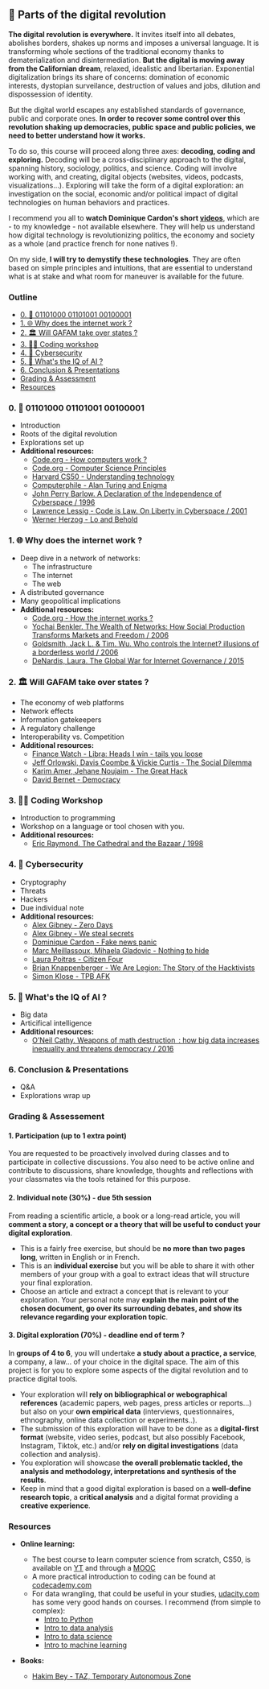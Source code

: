 ## 🦾 Parts of the digital revolution

**The digital revolution is everywhere.** It invites itself into all debates, abolishes borders, shakes up norms and imposes a universal language. It is transforming whole sections of the traditional economy thanks to dematerialization and disintermediation. **But the digital is moving away from the Californian dream**, relaxed, idealistic and libertarian. Exponential digitalization brings its share of concerns: domination of economic interests, dystopian surveilance, destruction of values and jobs, dilution and dispossession of identity.

But the digital world escapes any established standards of governance, public and corporate ones. **In order to recover some control over this revolution shaking up democracies, public space and public policies, we need to better understand how it works.**

To do so, this course will proceed along three axes: **decoding, coding and exploring.** Decoding will be a cross-disciplinary approach to the digital, spanning history, sociology, politics, and science. Coding will involve working with, and creating, digital objects (websites, videos, podcasts, visualizations...). Exploring will take the form of a digital exploration: an investigation on the social, economic and/or political impact of digital technologies on human behaviors and practices.

I recommend you all to **watch Dominique Cardon's short [videos](https://moodle.sciences-po.fr/course/view.php?id=6885)**, which are - to my knowledge - not available elsewhere. They will help us understand how digital technology is revolutionizing politics, the economy and society as a whole (and practice french for none natives !).

On my side, **I will try to demystify these technologies**. They are often based on simple principles and intuitions, that are essential to understand what is at stake and what room for maneuver is available for the future.

### Outline

  - [0. 🔌 01101000 01101001 00100001](#0--01101000-01101001-00100001)
  - [1. 🌐 Why does the internet work ?](#1--why-does-the-internet-work-)
  - [2. 🏛 Will GAFAM take over states ?](#2--will-gafam-take-over-states-)
  - [3. 🧑‍💻 Coding workshop](#3--coding-workshop)
  - [4. 🔐 Cybersecurity](#4--cybersecurity)
  - [5. 🤖 What's the IQ of AI ?](#5--whats-the-iq-of-ai-)
  - [6. Conclusion & Presentations](#6-conclusion--presentations)
  - [Grading & Assessment](#grading--assessement)
  - [Resources](#resources)

### 0. 🔌 01101000 01101001 00100001

  - Introduction
  - Roots of the digital revolution
  - Explorations set up
  - **Additional resources:**
    - [Code.org - How computers work ?](https://youtube.com/playlist?list=PLzdnOPI1iJNcsRwJhvksEo1tJqjIqWbN-)
    - [Code.org - Computer Science Principles](https://youtube.com/playlist?list=PLzdnOPI1iJNfV5ljCxR8BZWJRT_m_6CpB)
    - [Harvard CS50 - Understanding technology](https://youtube.com/playlist?list=PLhQjrBD2T382p8amnvUp1rws1p7n7gJ2p)
    - [Computerphile - Alan Turing and Enigma](https://youtube.com/playlist?list=PLzH6n4zXuckodsatCTEuxaygCHizMS0_I)
    - [John Perry Barlow. A Declaration of the Independence of Cyberspace / 1996](https://www.eff.org/fr/cyberspace-independence)
    - [Lawrence Lessig - Code is Law. On Liberty in Cyberspace / 2001](https://harvardmagazine.com/2000/01/code-is-law-html)
    - [Werner Herzog - Lo and Behold](https://youtu.be/Zc1tZ8JsZvg)

### 1. 🌐 Why does the internet work ?

  - Deep dive in a network of networks:
    - The infrastructure
    - The internet
    - The web
  - A distributed governance
  - Many geopolitical implications
  - **Additional resources:**
    - [Code.org - How the internet works ?](https://youtube.com/playlist?list=PLzdnOPI1iJNfMRZm5DDxco3UdsFegvuB7)
    - [Yochai Benkler. The Wealth of Networks: How Social Production Transforms Markets and Freedom / 2006](https://catalogue-bibliotheque.sciencespo.fr/permalink/33USPC_SPO/1gsggji/cdi_askewsholts_vlebooks_9780300127232)
    - [Goldsmith, Jack L. & Tim. Wu. Who controls the Internet? illusions of a borderless world / 2006](https://catalogue-bibliotheque.sciencespo.fr/permalink/33USPC_SPO/1gfac67/alma991006798012505808)
    - [DeNardis, Laura. The Global War for Internet Governance / 2015](https://catalogue-bibliotheque.sciencespo.fr/permalink/33USPC_SPO/1gfac67/alma991006846570605808)

### 2. 🏛 Will GAFAM take over states ?

  - The economy of web platforms
  - Network effects
  - Information gatekeepers
  - A regulatory challenge
  - Interoperability vs. Competition
  - **Additional resources:**
    - [Finance Watch - Libra: Heads I win - tails you loose](https://finance-watch.org/wp-content/uploads/2019/07/Libra-Paper_Finance-Watch_EN.pdf)
    - [Jeff Orlowski, Davis Coombe & Vickie Curtis - The Social Dilemma](https://youtu.be/uaaC57tcci0)
    - [Karim Amer, Jehane Noujaim - The Great Hack](https://youtu.be/iX8GxLP1FHo)
    - [David Bernet - Democracy](https://youtu.be/Vo3gziGgW_E)

### 3. 🧑‍💻 Coding Workshop
  - Introduction to programming
  - Workshop on a language or tool chosen with you.
  - **Additional resources:**
    - [Eric Raymond. The Cathedral and the Bazaar / 1998](https://firstmonday.org/ojs/index.php/fm/article/view/1472)

### 4. 🔐 Cybersecurity

  - Cryptography
  - Threats
  - Hackers
  - Due individual note
  - **Additional resources:**
    - [Alex Gibney - Zero Days](https://youtu.be/PJBBRUraKgo)
    - [Alex Gibney - We steal secrets](https://youtu.be/WUjA_hcYzzI)
    - [Dominique Cardon - Fake news panic](https://moodle.sciences-po.fr/mod/lesson/view.php?id=115387&pageid=2886)
    - [Marc Meillassoux, Mihaela Gladovic - Nothing to hide](https://youtube.com/watch?v=djbwzEIv7gE)
    - [Laura Poitras - Citizen Four](https://youtu.be/XiGwAvd5mvM)
    - [Brian Knappenberger - We Are Legion: The Story of the Hacktivists](https://youtu.be/-zwDhoXpk90)
    - [Simon Klose - TPB AFK](https://youtu.be/eTOKXCEwo_8)


### 5. 🤖 What's the IQ of AI ?

  - Big data
  - Articifical intelligence
  - **Additional resources:**
    - [O’Neil Cathy. Weapons of math destruction  : how big data increases inequality and threatens democracy / 2016](https://catalogue-bibliotheque.sciencespo.fr/permalink/33USPC_SPO/1d4eftp/alma991006090739705808)


### 6. Conclusion & Presentations

  - Q&A
  - Explorations wrap up


### Grading & Assessement


#### 1. Participation (up to 1 extra point)

You are requested to be proactively involved during classes and to participate in collective discussions.
You also need to be active online and contribute to discussions, share knowledge, thoughts and reflections with your classmates via the tools retained for this purpose.

#### 2. Individual note (30%) - due 5th session

From reading a scientific article, a book or a long-read article, you will **comment a story, a concept or a theory that will be useful to conduct your digital exploration**.

  - This is a fairly free exercise, but should be **no more than two pages long**, written in English or in French.
  - This is an **individual exercise** but you will be able to share it with other members of your group with a goal to extract ideas that will structure your final exploration.
  - Choose an article and extract a concept that is relevant to your exploration. Your personal note may **explain the main point of the chosen document, go over its surrounding debates, and show its relevance regarding your exploration topic**.

#### 3. Digital exploration (70%) - deadline end of term ?

In **groups of 4 to 6**, you will undertake **a study about a practice, a service**, a company, a law... of your choice in the digital space.
The aim of this project is for you to explore some aspects of the digital revolution and to practice digital tools.

  - Your exploration will **rely on bibliographical or webographical references** (academic papers, web pages,  press articles or reports...) but also on your **own empirical data** (interviews, questionnaires, ethnography, online data collection or experiments..).
  - The submission of this exploration will have to be done as a **digital-first format** (website, video series, podcast, but also possibly Facebook, Instagram, Tiktok, etc.) and/or **rely on digital investigations** (data collection and analysis).
  - You exploration will showcase **the overall problematic tackled, the analysis and methodology, interpretations and synthesis of the results**.
  - Keep in mind that a good digital exploration is based on a **well-define research topic**, a **critical analysis** and a digital format providing a **creative experience**.


### Resources

  - **Online learning:**
    - The best course to learn computer science from scratch, CS50, is available on [YT](https://youtube.com/playlist?list=PLhQjrBD2T382eX9-tF75Wa4lmlC7sxNDH) and through a [MOOC](https://edx.org/course/cs50s-introduction-to-computer-science)
    - A more practical introduction to coding can be found at [codecademy.com](https://codecademy.com/)
    - For data wrangling, that could be useful in your studies, [udacity.com](https://udacity.com/courses/all) has some very good hands on courses. I recommend (from simple to complex):
      - [Intro to Python](https://udacity.com/course/introduction-to-python--ud1110)
      - [Intro to data analysis](https://udacity.com/course/intro-to-data-analysis--ud170)
      - [Intro to data science](https://udacity.com/course/intro-to-data-science--ud359)
      - [Intro to machine learning](https://udacity.com/course/intro-to-machine-learning--ud120)

  - **Books:**
    - [Hakim Bey - TAZ, Temporary Autonomous Zone](http://www.lyber-eclat.net/lyber/taz.html)
